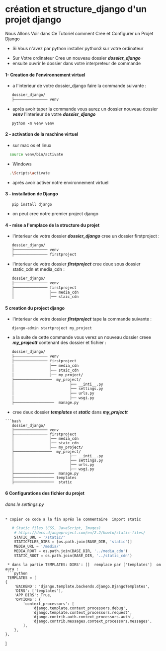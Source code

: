 #  création et structure_django d'un projet django
Nous Allons Voir dans Ce Tutoriel comment Cree et Configurer un Projet Django
- Si Vous n'avez par python installer python3 sur votre ordinateur 
* Sur Votre ordinateur Cree un nouveau dossier ***dossier_django***
* ensuite ouvrir le dossier dans votre interpreteur de commande

#### 1- Creation de l'environnement virtuel 
* a l'interieur de votre dossier_django faire la commande suivante :
```bash
   dossier_django/
   ├─────────────── venv
```
* aprés avoir taper la commande vous aurez un dossier nouveau dossier ***venv*** l'interieur de votre ***dossier_django***
```pyhon
   python -m venv venv 
```
#### 2 - activation de la machine virtuel 
* sur mac os et linux 
```bash
  source venv/bin/activate
```
* Windows
```bash
  .\Scripts\activate
```
* aprés avoir activer notre environnement virtuel
 
#### 3 - installation de Django
```pyhon
   pip install django
```
* on peut cree notre premier project django
#### 4 - mise a l'emplace de la structure du projet 
*  l'interieur de votre dossier ***dossier_django***  cree un dossier firstproject :
```bash
   dossier_django/
   ├─────────────── venv
   ├─────────────── firstproject
```
*  l'interieur de votre dossier ***firstproject***  cree deux sous dossier static_cdn et media_cdn :
```bash
   dossier_django/
   ├─────────────── venv
   ├─────────────── firstproject
   │                ├── media_cdn
   │                ├── staic_cdn
```
 #### 5 creation du project django 
 *  l'interieur de votre dossier ***firstproject*** tape la commande suivante  :
```pyhon
   django-admin startproject my_project
```
*  a la suite de cette commande vous verez un nouveau dossier creee ***my_projectt*** contenant des dossier et fichier  :
```bash
   dossier_django/
   ├─────────────── venv
   ├─────────────── firstproject
   │                ├── media_cdn
   │                ├── staic_cdn
   │                ├── my_project/
   ├─────────────────  my_project/
   │                         ├── __inti__.py
   │                         ├── settings.py
   │                         ├── urls.py
   │                         ├── wsgi.py
   ├──────────────────  manage.py 
```
*  cree deux dossier ***templates*** et ***static***  dans ***my_projectt***  
```
```bash
   dossier_django/
   ├─────────────── venv
   ├─────────────── firstproject
   │                ├── media_cdn
   │                ├── staic_cdn
   │                ├── my_project/
   ├─────────────────  my_project/
   │                         ├── __inti__.py
   │                         ├── settings.py
   │                         ├── urls.py
   │                         ├── wsgi.py
   ├──────────────────  manage.py 
   ├────────────────── templates
   ├──────────────────  static
```
#### 6 Configurations des fichier du projet
   ###### dans le settings.py
    * copier ce code a la fin aprés le commentaire  import static
  ```python
     # Static files (CSS, JavaScript, Images)
      # https://docs.djangoproject.com/en/2.2/howto/static-files/
      STATIC_URL = '/static/'
      STATICFILES_DIRS = [os.path.join(BASE_DIR, 'static')]
      MEDIA_URL = '/media/'
      MEDIA_ROOT = os.path.join(BASE_DIR, '../media_cdn')
      STATIC_ROOT = os.path.join(BASE_DIR, '../static_cdn')
  ```
     * dans la partie TEMPLATES: DIRS': []  remplace par ['templates']  on aura :
     ```python
     TEMPLATES = [
    {
        'BACKEND': 'django.template.backends.django.DjangoTemplates',
        'DIRS': ['templates'],
        'APP_DIRS': True,
        'OPTIONS': {
            'context_processors': [
                'django.template.context_processors.debug',
                'django.template.context_processors.request',
                'django.contrib.auth.context_processors.auth',
                'django.contrib.messages.context_processors.messages',
            ],
        },
    },
]
  ```
